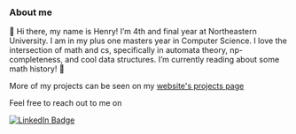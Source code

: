 ### About me

👋 Hi there, my name is Henry! I’m 4th and final year at Northeastern University. I am in my plus one masters year in Computer Science. I love the intersection of math and cs, specifically in automata theory, np-completeness, and cool data structures. I’m currently reading about some math history! 📖

More of my projects can be seen on my <a href="http://henrybarthelemy.com/"> website's projects page </a>

Feel free to reach out to me on

<a href="http://www.linkedin.com/in/henry-barthelemy"> <img src="https://img.shields.io/badge/LinkedIn-blue?style=for-the-badge&logo=linkedin&logoColor=white" alt="LinkedIn Badge"/> </a>


